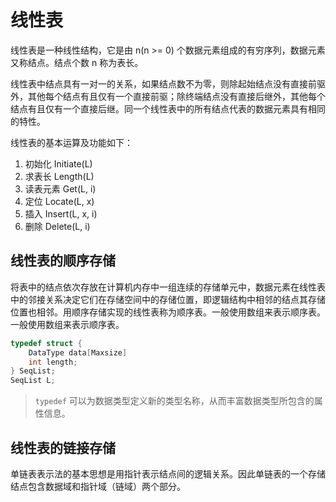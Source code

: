 # 线性表

线性表是一种线性结构，它是由 n(n >= 0) 个数据元素组成的有穷序列，数据元素又称结点。结点个数 n 称为表长。

线性表中结点具有一对一的关系，如果结点数不为零，则除起始结点没有直接前驱外，其他每个结点有且仅有一个直接前驱；除终端结点没有直接后继外，其他每个结点有且仅有一个直接后继。同一个线性表中的所有结点代表的数据元素具有相同的特性。

线性表的基本运算及功能如下：
1. 初始化 Initiate(L)
2. 求表长 Length(L)
3. 读表元素 Get(L, i)
4. 定位 Locate(L, x)
5. 插入 Insert(L, x, i)
6. 删除 Delete(L, i)

## 线性表的顺序存储

将表中的结点依次存放在计算机内存中一组连续的存储单元中，数据元素在线性表中的邻接关系决定它们在存储空间中的存储位置，即逻辑结构中相邻的结点其存储位置也相邻。用顺序存储实现的线性表称为顺序表。一般使用数组来表示顺序表。一般使用数组来表示顺序表。

```c++
typedef struct {
    DataType data[Maxsize]
    int length;
} SeqList;
SeqList L;
```

> `typedef` 可以为数据类型定义新的类型名称，从而丰富数据类型所包含的属性信息。 

## 线性表的链接存储

单链表表示法的基本思想是用指针表示结点间的逻辑关系。因此单链表的一个存储结点包含数据域和指针域（链域）两个部分。 